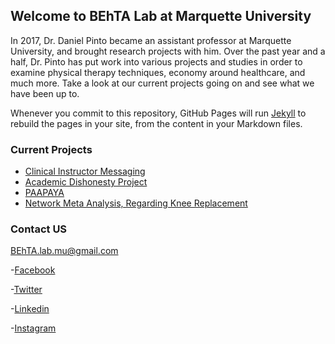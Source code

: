 ## Welcome to BEhTA Lab at Marquette University

In 2017, Dr. Daniel Pinto became an assistant professor at Marquette University, and brought research projects with him. Over the past year and a half, Dr. Pinto has put work into various projects and studies in order to examine physical therapy techniques, economy around healthcare, and much more. Take a look at our current projects going on and see what we have been up to.

Whenever you commit to this repository, GitHub Pages will run [Jekyll](https://jekyllrb.com/) to rebuild the pages in your site, from the content in your Markdown files.

### Current Projects

- [Clinical Instructor Messaging](https://behta-mu.github.io/Clinical-Instructor-Messaing/)
- [Academic Dishonesty Project]()
- [PAAPAYA]() 
- [Network Meta Analysis, Regarding Knee Replacement]()


### Contact US
BEhTA.lab.mu@gmail.com

-[Facebook]()

-[Twitter](https://twitter.com/BEhTA_Lab)

-[Linkedin]()

-[Instagram]()

